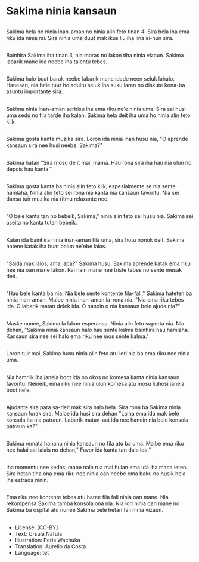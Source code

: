 # Sakima ninia kansaun

##
Sakima hela ho ninia inan-aman no ninia alin feto tinan 4. Sira hela iha ema riku ida ninia rai. Sira ninia uma duut mak ikus liu iha lina ai-hun sira.

##
Bainhira Sakima iha tinan 3, nia moras no lakon tiha ninia vizaun. Sakima labarik mane ida neebe iha talentu tebes.

##
Sakima halo buat barak neebe labarik mane idade neen seluk lahalo. Hanesan, nia bele tuur ho adultu seluk iha suku laran no diskute kona-ba asuntu importante sira.

##
Sakima ninia inan-aman serbisu iha ema riku ne'e ninia uma. Sira sai husi uma sedu no fila tarde iha kalan. Sakima hela deit iha uma ho ninia alin feto kiik.

##
Sakima gosta kanta muzika sira. Loron ida ninia inan husu nia, "O aprende kansaun sira nee husi neebe, Sakima?"

##
Sakima hatan "Sira mosu de it mai, mama. Hau rona sira iha hau nia ulun no depois hau kanta."

##
Sakima gosta kanta ba ninia alin feto kiik, espesialmente se nia sente hamlaha. Ninia alin feto sei rona nia kanta nia kansaun favoritu. Nia sei dansa tuir muzika nia ritmu relaxante nee.

##
"O bele kanta tan no bebeik, Sakima," ninia alin feto sei husu nia. Sakima sei aseita no kanta tutan bebeik.

##
Kalan ida bainhira ninia inan-aman fila uma, sira hotu nonok deit. Sakima hatene katak iha buat balun ne'ebe lalos.

##
"Saida mak lalos, ama, apa?" Sakima husu. Sakima aprende katak ema riku nee nia oan mane lakon. Rai nain mane nee triste tebes no sente mesak deit.

##
"Hau bele kanta ba nia. Nia bele sente kontente fila-fali," Sakima hateten ba ninia inan-aman. Maibe ninia inan-aman la-rona nia. "Nia ema riku tebes ida. O labarik matan delek ida. O hanoin o nia kansaun bele ajuda nia?"

##
Maske nunee, Sakima la lakon esperansa. Ninia alin feto suporta nia. Nia dehan, "Sakima ninia kansaun halo hau sente kalma bainhira hau hamlaha. Kansaun sira nee sei halo ema riku nee mos sente kalma."

##
Loron tuir mai, Sakima husu ninia alin feto atu lori nia ba ema riku nee ninia uma.

##
Nia hamriik iha janela boot ida no okos no komesa kanta ninia kansaun favoritu. Neineik, ema riku nee ninia ulun komesa atu mosu liuhosi janela boot ne'e.

##
Ajudante sira para sa-deit mak sira halo hela. Sira rona ba Sakima ninia kansaun furak sira. Maibe ida husi sira dehan "Laiha ema ida mak bele konsola ita nia patraun. Labarik matan-aat ida nee hanoin nia bele konsola patraun ka?"

##
Sakima remata hananu ninia kansaun no fila atu ba uma. Maibe ema riku nee halai sai lalais no dehan," Favor ida kanta tan dala ida."

##
Iha momentu nee kedas, mane nain rua mai hulan ema ida iha maca leten. Sira hetan tiha ona ema riku nee ninia oan neebe ema baku no husik hela iha estrada ninin.

##
Ema riku nee kontente tebes atu haree fila fali ninia oan mane. Nia rekompensa Sakima tamba konsola ona nia. Nia lori ninia oan mane no Sakima ba ospital atu nunee Sakima bele hetan fali ninia vizaun.

##
* License: [CC-BY]
* Text: Ursula Nafula
* Illustration: Peris Wachuka
* Translation: Aurelio da Costa
* Language: tet
